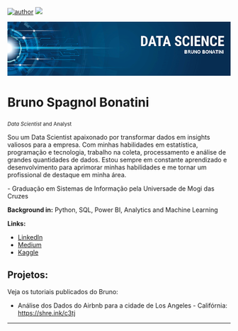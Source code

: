 [![author](https://img.shields.io/badge/author-brunobonatini-red.svg)](https://www.linkedin.com/in/bsbonatini) [![](https://img.shields.io/badge/python-3.7+-blue.svg)](https://www.python.org)

<p align="center">
  <img src="banner.png" >
</p>

# Bruno Spagnol Bonatini
<sub>*Data Scientist* and Analyst</sub>

<p>Sou um Data Scientist apaixonado por transformar dados em insights valiosos para a empresa. Com minhas habilidades em estatística, programação e tecnologia, trabalho na coleta, processamento e análise de grandes quantidades de dados. Estou sempre em constante aprendizado e desenvolvimento para aprimorar minhas habilidades e me tornar um profissional de destaque em minha área.</p>

<p>- Graduação em Sistemas de Informação pela Universade de Mogi das Cruzes</p>

**Background in:** Python, SQL, Power BI, Analytics and Machine Learning

**Links:**
* [LinkedIn](https://linkedin.com/in/bsbonatini/)
* [Medium](https://medium.com/@brunospagnol)
* [Kaggle](https://kaggle.com/brunobonatini)


## Projetos:
Veja os tutoriais publicados do Bruno:

* Análise dos Dados do Airbnb para a cidade de Los Angeles - Califórnia: https://shre.ink/c3tj
---

